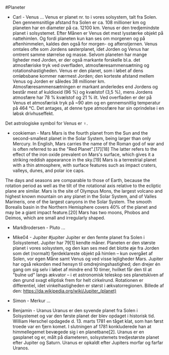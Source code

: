 #Planeter

- Carl - Venus
...
Venus er planet nr. to i vores solsystem, talt fra Solen. Den gennemsnitlige afstand fra Solen er ca. 108 millioner km og planeten har en diameter på ca. 12100 km. Venus er den tredjemindste planet i solsystemet.
Efter Månen er Venus det mest lysstærke objekt på nattehimlen. Og fordi planeten kun kan ses om morgenen og på aftenhimmelen, kaldes den også for morgen- og aftenstjernen.
Venus omtales ofte som Jordens søsterplanet, idet Jorden og Venus har omtrent samme størrelse og masse. Selvom planeten har mange ligheder med Jorden, er der også markante forskelle bl.a. det atmosfæriske tryk ved overfladen, atmosfæresammensætning og rotationshastigheden.
Venus er den planet, som i løbet af dens omløbsbane kommer nærmest Jorden; den korteste afstand mellem Venus og Jorden er således 38 millioner km. Atmosfæresammensætningen er markant anderledes end Jordens og består mest af kuldioxid (96 %) og kvælstof (3,5 %), mens Jordens atmosfære har 78 % kvælstof og 21 % ilt. Ved overfladen er der på Venus et atmosfærisk tryk på ~90 atm og en gennemsnitlig temperatur på 464 °C. Det antages, at denne type atmosfære har sin oprindelse i en løbsk drivhuseffekt.

Det astrologiske symbol for Venus er ♀.
- cookieman - Mars
  Mars is the fourth planet from the Sun and the second-smallest planet in the Solar System, being larger than only Mercury. In English, Mars carries the name of the Roman god of war and is often referred to as the "Red Planet".[17][18] The latter refers to the effect of the iron oxide prevalent on Mars's surface, which gives it a striking reddish appearance in the sky.[19] Mars is a terrestrial planet with a thin atmosphere, with surface features such as impact craters, valleys, dunes, and polar ice caps.

The days and seasons are comparable to those of Earth, because the rotation period as well as the tilt of the rotational axis relative to the ecliptic plane are similar. Mars is the site of Olympus Mons, the largest volcano and highest known mountain on any planet in the Solar System, and of Valles Marineris, one of the largest canyons in the Solar System. The smooth Borealis basin in the Northern Hemisphere covers 40% of the planet and may be a giant impact feature.[20] Mars has two moons, Phobos and Deimos, which are small and irregularly shaped.

- MarkBrodersen - Pluto
  ...

- Mike04 - Jupiter
  #jupiter
  Jupiter er den femte planet fra Solen i Solsystemet. Jupiter har 79[1] kendte måner. Planeten er den største planet i vores solsystem, og den kan ses med det blotte øje fra Jorden som det (normalt) fjerdeklareste objekt på himlen – kun overgået af Solen, vor egen Måne samt Venus og ved visse lejligheder Mars.
  Jupiter har også rekorden med hensyn til omdrejningshastighed; den drejer én gang om sig selv i løbet af mindre end 10 timer, hvilket får den til at "bulne ud" langs ækvator – i et astronomisk teleskop ses planetskiven af den grund svagt elliptisk frem for helt cirkelrund. Rotationen er differentiel, idet vinkelhastigheden er størst i ækvatorregionen.
  Billede af den: https://da.wikipedia.org/wiki/Jupiter_(planet)

- Simon - Merkur
  ...

- Benjamin - Uranus
  Uranus er den syvende planet fra Solen i Solsystemet og var den første planet der blev opdaget i historisk tid. William Herschel opdagede d. 13. marts 1781 en tåget klat, som han først troede var en fjern komet. I slutningen af 1781 konkluderede han at himmellegemet bevægede sig i en planetbane[2]. Uranus er en gasplanet og er, målt på diameteren, solsystemets tredjestørste planet efter Jupiter og Saturn. Uranus er opkaldt efter Jupiters morfar og farfar Uranos.
